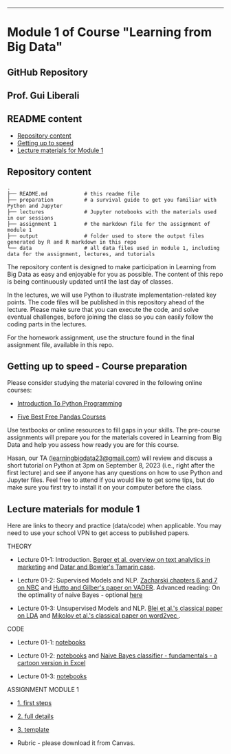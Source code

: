 
---
# Module 1 of Course  "Learning from Big Data"
## GitHub Repository 
## Prof. Gui Liberali

## README content
<!-- vim-markdown-toc GFM -->

* [Repository content](#repository-content)
* [Getting up to speed](#Getting-up-to-speed)
* [Lecture materials for Module 1](#lecture-materials)

  
<!-- vim-markdown-toc -->

## Repository content

```
.
├── README.md            # this readme file
├── preparation          # a survival guide to get you familiar with Python and Jupyter
├── lectures             # Jupyter notebooks with the materials used in our sessions 
├── assignment 1         # the markdown file for the assignment of module 1 
├── output               # folder used to store the output files generated by R and R markdown in this repo  
└── data                 # all data files used in module 1, including data for the assignment, lectures, and tutorials

```

The repository content is designed to make participation in Learning from Big Data as easy and enjoyable for you as possible. The content of this repo is being continuously updated until the last day of classes. 

In the lectures, we will use Python to illustrate implementation-related key points. The code files will be published in this repository ahead of the lecture. Please make sure that you can execute the code, and solve eventual challenges, before joining the class so you can easily follow the coding parts in the lectures.  

For the homework assignment, use the structure found in the final assignment file, available in this repo.

## Getting up to speed - Course preparation

Please consider studying the material covered in the following online courses:

* [Introduction To Python Programming](https://github.com/guiliberali/Big-Data-2023-Module-1/blob/main/lectures/pythonforbeginnersintro.html)

*  [Five Best Free Pandas Courses](https://github.com/guiliberali/Big-Data-2023-Module-1/blob/main/lectures/5-best-free-pandas-courses-for-beginners-in-2022-d7dbe017b90c.html)

Use textbooks or online resources to fill gaps in your skills. The pre-course assignments will prepare you for the materials covered in Learning from Big Data and help you assess how ready you are for this course.

Hasan, our TA (learningbigdata23@gmail.com) will review and discuss a short tutorial on Python  at 3pm on September 8, 2023 (i.e., right after the first lecture) and see if anyone has any questions on how to use Python and Jupyter files. Feel free to attend if you would like to get some tips, but do make sure you first try to install it on your computer before the class.  

 
## Lecture materials for module 1
 
Here are links to theory and practice (data/code) when applicable. You may need to use your school VPN to get access to published papers.

THEORY

* Lecture 01-1: Introduction. [Berger et al. overview on text analytics in marketing](https://journals.sagepub.com/doi/full/10.1177/0022242919873106 ) and [Datar and Bowler's Tamarin case](https://www.thecasecentre.org/course/registerForCourse?ucc=C%2D4874%2D6030%2DSCH).   

* Lecture 01-2: Supervised Models and NLP. [Zacharski chapters 6 and 7 on NBC](http://guidetodatamining.com/) and [Hutto and Gilber's paper on VADER](https://ojs.aaai.org/index.php/ICWSM/article/view/14550).
Advanced reading: On the optimality of naive Bayes - optional [here](https://github.com/guiliberali/Big-Data-2023-Module-1/blob/main/lectures/Lecture_2/The_Optimality_of_Naive_Bayes.pdf)  

* Lecture 01-3: Unsupervised Models and NLP. [Blei et al.'s classical paper on LDA](https://dl.acm.org/doi/10.5555/944919.944937) and  [Mikolov et al.'s classical paper on word2vec ](https://arxiv.org/abs/1301.3781).   



CODE

* Lecture 01-1: [notebooks](https://github.com/guiliberali/Big-Data-2023-Module-1/tree/main/lectures/Lecture_1) 
  

* Lecture 01-2: [notebooks](https://github.com/guiliberali/Big-Data-2023-Module-1/tree/main/lectures/Lecture_2) and  [Naive Bayes classifier - fundamentals - a cartoon version in Excel](https://github.com/guiliberali/Big-Data-2023-Module-1/blob/main/lectures/Lecture_2/Cartoon_Example_NBC.xlsx)  


* Lecture 01-3: [notebooks](https://github.com/guiliberali/Big-Data-2023-Module-1/tree/main/lectures/Lecture_3) 



ASSIGNMENT MODULE 1

* [1. first steps](https://github.com/guiliberali/Big-Data-2023-Module-1/blob/main/assigment/One-pager.pdf)
* [2. full details](https://github.com/guiliberali/Big-Data-2023-Module-1/blob/main/assigment/Assignment%20Module%201_task.pdf) 
* [3. template](https://github.com/guiliberali/Big-Data-2023-Module-1/blob/main/assigment/Assignment_1_ERNANUMBER.ipynb)

* Rubric - please download it from Canvas. 
 

